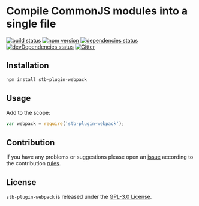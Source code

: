 Compile CommonJS modules into a single file
===========================================

[![build status](https://img.shields.io/travis/stbsdk/plugin-webpack.svg?style=flat-square)](https://travis-ci.org/stbsdk/plugin-webpack)
[![npm version](https://img.shields.io/npm/v/stb-plugin-webpack.svg?style=flat-square)](https://www.npmjs.com/package/stb-plugin-webpack)
[![dependencies status](https://img.shields.io/david/stbsdk/plugin-webpack.svg?style=flat-square)](https://david-dm.org/stbsdk/plugin-webpack)
[![devDependencies status](https://img.shields.io/david/dev/stbsdk/plugin-webpack.svg?style=flat-square)](https://david-dm.org/stbsdk/plugin-webpack?type=dev)
[![Gitter](https://img.shields.io/badge/gitter-join%20chat-blue.svg?style=flat-square)](https://gitter.im/DarkPark/stbsdk)


## Installation ##

```bash
npm install stb-plugin-webpack
```


## Usage ##

Add to the scope:

```js
var webpack = require('stb-plugin-webpack');
```


## Contribution ##

If you have any problems or suggestions please open an [issue](https://github.com/stbsdk/plugin-webpack/issues)
according to the contribution [rules](.github/contributing.md).


## License ##

`stb-plugin-webpack` is released under the [GPL-3.0 License](http://opensource.org/licenses/GPL-3.0).
